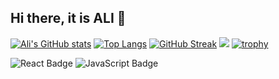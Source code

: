 ## Hi there, it is ALI 👋

[![Ali's GitHub stats](https://github-readme-stats.vercel.app/api?username=OlimovAlibek)](https://github.com/your-username/github-readme-stats)
[![Top Langs](https://github-readme-stats.vercel.app/api/top-langs/?username=OlimovAlibek&layout=compact)](https://github.com/your-username/github-readme-stats)
[![GitHub Streak](https://streak-stats.demolab.com?user=OlimovAlibek&theme=highcontrast)](https://git.io/streak-stats)
![](https://komarev.com/ghpvc/?username=OlimovAlibek&color=blue)
[![trophy](https://github-profile-trophy.vercel.app/?username=OlimovAlibek&theme=onedark)](https://github.com/ryo-ma/github-profile-trophy)

![React Badge](https://badgen.net/badge/Code/React/blue)
![JavaScript Badge](https://badgen.net/badge/Code/JavaScript/yellow)











